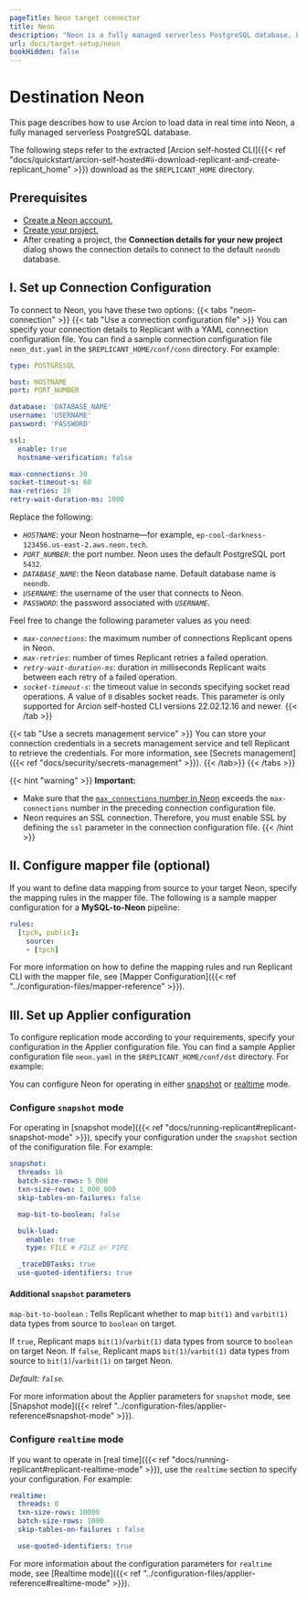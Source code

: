 ```yaml
---
pageTitle: Neon target connector
title: Neon
description: "Neon is a fully managed serverless PostgreSQL database. Learn how to use Arcion to ingest data in real time into Neon."
url: docs/target-setup/neon
bookHidden: false
---
```

# Destination Neon

This page describes how to use Arcion to load data in real time into Neon, a fully managed serverless PostgreSQL database.

The following steps refer to the extracted [Arcion self-hosted CLI]({{< ref "docs/quickstart/arcion-self-hosted#ii-download-replicant-and-create-replicant_home" >}}) download as the `$REPLICANT_HOME` directory.

## Prerequisites
- [Create a Neon account.](https://neon.tech/docs/get-started-with-neon/signing-up)
- [Create your project.](https://neon.tech/docs/get-started-with-neon/setting-up-a-project)
- After creating a project, the **Connection details for your new project** dialog shows the connection details to connect to the default `neondb` database.
  
## I. Set up Connection Configuration
To connect to Neon, you have these two options:
{{< tabs "neon-connection" >}}
{{< tab "Use a connection configuration file" >}}
You can specify your connection details to Replicant with a YAML connection configuration file. You can find a sample connection configuration file `neon_dst.yaml` in the `$REPLICANT_HOME/conf/conn` directory. For example:

```YAML
type: POSTGRESQL

host: HOSTNAME
port: PORT_NUMBER

database: 'DATABASE_NAME'
username: 'USERNAME'
password: 'PASSWORD'

ssl:
  enable: true
  hostname-verification: false

max-connections: 30 
socket-timeout-s: 60
max-retries: 10 
retry-wait-duration-ms: 1000
```

Replace the following:

- *`HOSTNAME`*: your Neon hostname—for example, `ep-cool-darkness-123456.us-east-2.aws.neon.tech`.
- *`PORT_NUMBER`*: the port number. Neon uses the default PostgreSQL port `5432`.
- *`DATABASE_NAME`*: the Neon database name. Default database name is `neondb`.
- *`USERNAME`*: the username of the user that connects to Neon.
- *`PASSWORD`*: the password associated with *`USERNAME`*.

Feel free to change the following parameter values as you need:

- *`max-connections`*: the maximum number of connections Replicant opens in Neon.
- *`max-retries`*: number of times Replicant retries a failed operation.
- *`retry-wait-duration-ms`*: duration in milliseconds Replicant waits between each retry of a failed operation.
- *`socket-timeout-s`*: the timeout value in seconds specifying socket read operations. A value of `0` disables socket reads. This parameter is only supported for Arcion self-hosted CLI versions 22.02.12.16 and newer.
{{< /tab >}}

{{< tab "Use a secrets management service" >}}
You can store your connection credentials in a secrets management service and tell Replicant to retrieve the credentials. For more information, see [Secrets management]({{< ref "docs/security/secrets-management" >}}).
{{< /tab>}}
{{< /tabs >}}
    

{{< hint "warning" >}}
**Important:** 
- Make sure that the [`max_connections` number in Neon](https://neon.tech/docs/connect/connection-pooling#default-connection-limits) exceeds the `max-connections` number in the preceding connection configuration file.
- Neon requires an SSL connection. Therefore, you must enable SSL by defining the `ssl` parameter in the connection configuration file.
{{< /hint >}}

## II. Configure mapper file (optional)
If you want to define data mapping from source to your target Neon, specify the mapping rules in the mapper file. The following is a sample mapper configuration for a **MySQL-to-Neon** pipeline:

```YAML
rules:
  [tpch, public]:
    source:
    - [tpch]
```

For more information on how to define the mapping rules and run Replicant CLI with the mapper file, see [Mapper Configuration]({{< ref "../configuration-files/mapper-reference" >}}).

## III. Set up Applier configuration
To configure replication mode according to your requirements, specify your configuration in the Applier configuration file. You can find a sample Applier configuration file `neon.yaml` in the `$REPLICANT_HOME/conf/dst` directory. For example:

You can configure Neon for operating in either [snapshot](#configure-snapshot-mode) or [realtime](#configure-realtime-mode) mode.


### Configure `snapshot` mode
For operating in [snapshot mode]({{< ref "docs/running-replicant#replicant-snapshot-mode" >}}), specify your configuration under the `snapshot` section of the conifiguration file. For example:

```YAML
snapshot:
  threads: 16
  batch-size-rows: 5_000
  txn-size-rows: 1_000_000
  skip-tables-on-failures: false

  map-bit-to-boolean: false

  bulk-load:
    enable: true
    type: FILE # FILE or PIPE

  _traceDBTasks: true
  use-quoted-identifiers: true
```

#### Additional `snapshot` parameters

`map-bit-to-boolean` 
: Tells Replicant whether to map `bit(1)` and `varbit(1)` data types from source to `boolean` on target.


  If `true`, Replicant maps `bit(1)`/`varbit(1)` data types from source to `boolean` on target Neon. If `false`, Replicant maps `bit(1)`/`varbit(1)` data types from source to `bit(1)`/`varbit(1)` on target Neon.

  *Default: `false`.*

For more information about the Applier parameters for `snapshot` mode, see [Snapshot mode]({{< relref "../configuration-files/applier-reference#snapshot-mode" >}}).

### Configure `realtime` mode
If you want to operate in [real time]({{< ref "docs/running-replicant#replicant-realtime-mode" >}}), use the `realtime` section to specify your configuration. For example:

```YAML
realtime:
  threads: 8
  txn-size-rows: 10000
  batch-size-rows: 1000
  skip-tables-on-failures : false

  use-quoted-identifiers: true
```

For more information about the configuration parameters for `realtime` mode, see [Realtime mode]({{< ref "../configuration-files/applier-reference#realtime-mode" >}}).
